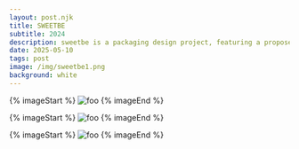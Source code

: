 ```yaml
---
layout: post.njk
title: SWEETBE 
subtitle: 2024
description: sweetbe is a packaging design project, featuring a proposed cold press juice company. sweetbe promotes a whole life through whole foods, their mission reflected through the design.
date: 2025-05-10
tags: post
image: /img/sweetbe1.png
background: white
---
```

{% imageStart  %}
<img src="/img/sweetbe1.png" class="mb-32" alt="foo" />
{% imageEnd %}

<div id="dogB" class="mt-32 grid grid-cols-1 sm:grid-cols-2 gap-8">
{% imageStart  %}
<img src="/img/sweetbe2.png"  class="mb-32" alt="foo" />
{% imageEnd %}

{% imageStart  %}
<img src="/img/sweetbe3.png"  class="mb-32" alt="foo" />
{% imageEnd %}
</div>


